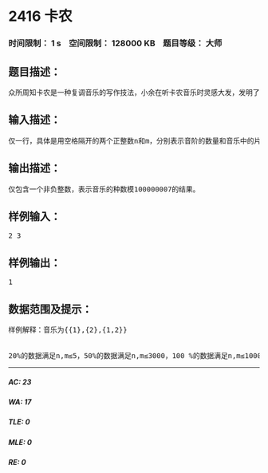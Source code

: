 # 2416 卡农   
### 时间限制： 1 s&nbsp;&nbsp;&nbsp;&nbsp;空间限制： 128000 KB&nbsp;&nbsp;&nbsp;&nbsp;题目等级： 大师  
## 题目描述：  

<pre>
众所周知卡农是一种复调音乐的写作技法，小余在听卡农音乐时灵感大发，发明了一种新的音乐谱写规则。他将声音分成n个音阶，并将音乐分成若干个片段。音乐的每个片段都是由 1到n个音阶构成的和声，即从n个音阶中挑选若干个音阶同时演奏出来。为了强调与卡农的不同，他规定任意两个片段所包含的音阶集合都不同。同时为了保持音乐的规律性，他还规定在一段音乐中每个音阶被奏响的次数为偶数。现在的问题是：小余想知道包含m个片段的音乐一共有多少种。两段音乐a和b同种当且仅当将a的片段重新排列后可以得到b。例如：假设a为{{1,2},{2,3}}，b为{{3,2},{2,1}}，那么a与b就是同种音乐。由于种数很多，你只需要输出答案模100000007（质数）的结果。
</pre>
  
  
## 输入描述：  

<pre>
仅一行，具体是用空格隔开的两个正整数n和m，分别表示音阶的数量和音乐中的片段数。
</pre>
  
  
## 输出描述：  

<pre>
仅包含一个非负整数，表示音乐的种数模100000007的结果。
</pre>
  
  
## 样例输入：  

<pre>
2 3
</pre>
  
  
## 样例输出：  

<pre>
1
</pre>
  
  
## 数据范围及提示：  

<pre>
样例解释：音乐为{{1},{2},{1,2}} 
  

20%的数据满足n,m≤5，50%的数据满足n,m≤3000，100 %的数据满足n,m≤1000000。
</pre>
  
  
***  

##### AC: 23  
##### WA: 17  
##### TLE: 0  
##### MLE: 0  
##### RE: 0  
